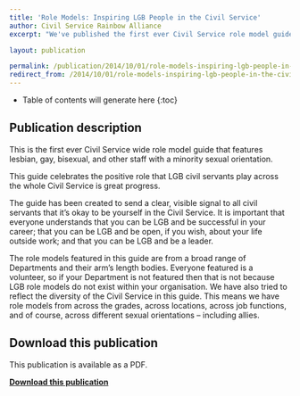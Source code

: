 ```yaml
---
title: 'Role Models: Inspiring LGB People in the Civil Service'
author: Civil Service Rainbow Alliance
excerpt: "We've published the first ever Civil Service role model guide for LGB staff."

layout: publication

permalink: /publication/2014/10/01/role-models-inspiring-lgb-people-in-the-civil-service/
redirect_from: /2014/10/01/role-models-inspiring-lgb-people-in-the-civil-service/
---
```


<!-- Include the following to generate a Table of Contents -->
* Table of contents will generate here
{:toc}
<!-- Don't touch the Table of Contents above -->

<!-- Include this line to process the Markdown and format the content properly -->
<div id="page-content" markdown="1">
<!-- Don't remove the line of code above -->

## Publication description

This is the first ever Civil Service wide role model guide that features lesbian, gay, bisexual, and other staff with a minority sexual orientation. 

This guide celebrates the positive role that LGB civil servants play across the whole Civil Service is great progress.

The guide has been created to send a clear, visible signal to all civil servants that it’s okay to be yourself in the Civil Service. It is important that everyone understands that you can be LGB and be successful in your career; that you can be LGB and be open, if you wish, about your life outside work; and that you can be LGB and be a leader.

The role models featured in this guide are from a broad range of Departments and their arm’s length bodies. Everyone featured is a volunteer, so if your Department is not featured then that is not because LGB role models do not exist within your organisation. We have also tried to reflect the diversity of the Civil Service in this guide. This means we have role models from across the grades, across locations, across job functions, and of course, across different sexual orientations – including allies.

## Download this publication

This publication is available as a PDF.

**[Download this publication](/assets/documents/2014-10-01-role-models-guide.pdf)**


<!-- Include this line to process the Markdown and format the content properly -->
</div>
<!-- Don't remove the line of code above -->